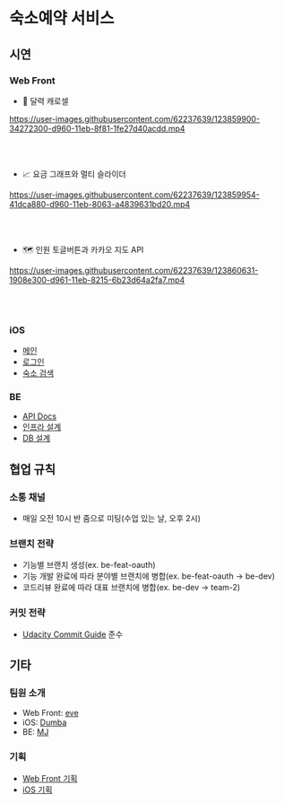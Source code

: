 # 숙소예약 서비스
## 시연
### Web Front
- 📆 달력 캐로셀

https://user-images.githubusercontent.com/62237639/123859900-34272300-d960-11eb-8f81-1fe27d40acdd.mp4

<br/>
<br/>

- 📈 요금 그래프와 멀티 슬라이더

https://user-images.githubusercontent.com/62237639/123859954-41dca880-d960-11eb-8063-a4839631bd20.mp4

<br/>
<br/>

- 🗺 인원 토글버튼과 카카오 지도 API

https://user-images.githubusercontent.com/62237639/123860631-1908e300-d961-11eb-8215-6b23d64a2fa7.mp4


<br/>
<br/>


### iOS
- [메인](https://user-images.githubusercontent.com/16694346/119956348-f9863f80-bfdb-11eb-916f-8c76d55523ff.gif)
- [로그인](https://user-images.githubusercontent.com/16694346/120762641-673ce900-c551-11eb-9490-68398232a892.gif)
- [숙소 검색](https://user-images.githubusercontent.com/16694346/120763015-ca2e8000-c551-11eb-9d7a-9d7693d3b048.gif)


### BE
- [API Docs](https://documenter.getpostman.com/view/15818829/TzRa6jAk)
- [인프라 설계](https://user-images.githubusercontent.com/16694346/120762096-e0880c00-c550-11eb-8035-d919307690d8.png)
- [DB 설계](https://user-images.githubusercontent.com/16694346/120758125-6b1a3c80-c54c-11eb-944a-f8b6089967c7.png)

## 협업 규칙
### 소통 채널
- 매일 오전 10시 반 줌으로 미팅(수업 있는 날, 오후 2시)
### 브랜치 전략
- 기능별 브랜치 생성(ex. be-feat-oauth)
- 기능 개발 완료에 따라 분야별 브랜치에 병합(ex. be-feat-oauth -> be-dev)
- 코드리뷰 완료에 따라 대표 브랜치에 병합(ex. be-dev -> team-2)
### 커밋 전략
- [Udacity Commit Guide](https://udacity.github.io/git-styleguide/) 준수

## 기타
### 팀원 소개
- Web Front: [eve](https://github.com/eve712)
- iOS: [Dumba](https://github.com/ghis22130)
- BE: [MJ](https://github.com/MJbae)
### 기획
- [Web Front 기획](https://www.figma.com/proto/GdSVm5wzSsweHM10gOxRzy/FE_%EC%88%99%EC%86%8C%EC%98%88%EC%95%BD%EC%84%9C%EB%B9%84%EC%8A%A4?page-id=80%3A317&node-id=80%3A358&viewport=25%2C436%2C0.03553459048271179&scaling=contain)
- [iOS 기획](https://www.figma.com/proto/inTClwuq2Hr7E33JPIMKza/iOS_%EC%88%99%EC%86%8C%EC%98%88%EC%95%BD%EC%84%9C%EB%B9%84%EC%8A%A4?page-id=56%3A1424&node-id=56%3A1465&viewport=70%2C228%2C0.25&scaling=contain)
